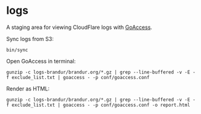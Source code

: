 # logs

A staging area for viewing CloudFlare logs with [GoAccess](https://goaccess.io).

Sync logs from S3:

    bin/sync

Open GoAccess in terminal:

    gunzip -c logs-brandur/brandur.org/*.gz | grep --line-buffered -v -E -f exclude_list.txt | goaccess - -p conf/goaccess.conf

Render as HTML:

    gunzip -c logs-brandur/brandur.org/*.gz | grep --line-buffered -v -E -f exclude_list.txt | goaccess - -p conf/goaccess.conf -o report.html
